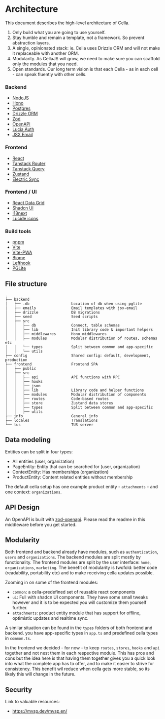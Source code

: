 # Architecture
This document describes the high-level architecture of Cella.

 1. Only build what you are going to use yourself.
 2. Stay humble and remain a template, not a framework. So prevent abstraction layers.
 3. A single, opinionated stack: ie. Cella uses Drizzle ORM and will not make it replaceable with another ORM.
 4. Modularity. As CellaJS will grow, we need to make sure you can scaffold only the modules that you need.
 5. Open standards. Our long term vision is that each Cella - as in each cell - can speak fluently with other cells. 

### Backend
- [NodeJS](https://nodejs.org)
- [Hono](https://hono.dev)
- [Postgres](https://www.postgresql.org)
- [Drizzle ORM](https://orm.drizzle.team/)
- [Zod](https://github.com/colinhacks/zod)
- [OpenAPI](https://www.openapis.org)
- [Lucia Auth](https://lucia-auth.com/)
- [JSX Email](https://jsx.email/)

### Frontend
- [React](https://reactjs.org)
- [Tanstack Router](https://github.com/tanstack/router)
- [Tanstack Query](https://github.com/tanstack/query)
- [Zustand](https://github.com/pmndrs/zustand)
- [Electric Sync](https://electric-sql.com/)

### Frontend / UI
- [React Data Grid](https://github.com/adazzle/react-data-grid)
- [Shadcn UI](https://ui.shadcn.com)
- [I18next](https://www.i18next.com)
- [Lucide icons](https://lucide.dev)

### Build tools
- [pnpm](https://pnpm.io)
- [Vite](https://vitejs.dev)
- [Vite-PWA](https://github.com/antfu/vite-plugin-pwa)
- [Biome](https://biomejs.dev)
- [Lefthook](https://github.com/evilmartians/lefthook)
- [PGLite](https://pglite.dev/)


## File structure
```
.
├── backend
|   ├── .db                   Location of db when using pglite
|   ├── emails                Email templates with jsx-email
│   ├── drizzle               DB migrations
│   ├── seed                  Seed scripts
│   ├── src                   
│   │   ├── db                Connect, table schemas
│   │   ├── lib               Init library code & important helpers
│   │   ├── middlewares       Hono middlewares
│   │   ├── modules           Modular distribution of routes, schemas etc
│   │   └── types             Split between common and app-specific
│   │   └── utils             
├── config                    Shared config: default, development, production
├── frontend                  Frontend SPA
│   ├── public                
│   ├── src                   
│   │   ├── api               API functions with RPC
│   │   ├── hooks             
│   │   ├── json              
│   │   ├── lib               Library code and helper functions
│   │   ├── modules           Modular distribution of components
│   │   ├── routes            Code-based routes
│   │   ├── store             Zustand data stores
│   │   ├── types             Split between common and app-specific
│   │   ├── utils             
├── info                      General info
├── locales                   Translations
└── tus                       TUS server
```

## Data modeling
Entities can be split in four types:
* All entities (user, organization)
* PageEntity: Entity that can be searched for (user, organization)
* ContextEntity: Has memberships (organization)
* ProductEntity: Content related entities without membership

The default cella setup has one example product entity - `attachments` - and one context: `organizations`. 

## API Design
An OpenAPI is built with [zod-openapi](https://github.com/honojs/middleware/tree/main/packages/zod-openapi). Please read the readme in this middleware before you get started.

## Modularity
Both frontend and backend already have modules, such as `authentication`, `users` and `organizations`. The backend modules are split mostly by functionality. The frontend modules are split by the user interface: `home`, `organizations`, `marketing`. The benefit of modularity is twofold: better code (readability, portability etc) and to make receiving cella updates possible.

Zooming in on some of the frontend modules:
* `common`: a cella-predefined set of reusable react components 
* `ui`: Full with shadcn UI components. They have some small tweaks however and it is to be expected you will customize them yourself further.
* `attachments`: product entity module that has support for offline, optimistic updates and realtime sync.

A similar situation can be found in the `types` folders of both frontend and backend. you have app-specific types in `app.ts` and predefined cella types in `common.ts`.

In the frontend we decided - for now - to keep `routes`, `stores`, `hooks` and `api` together and not nest them in each respective module. This has pros and cons but the idea here is that having them together gives you a quick look into what the complete app has to offer, and to make it easier to strive for consistency. This benefit wil reduce when cella gets more stable, so its likely this will change in the future.


## Security

Link to valuable resources:
* https://mvsp.dev/mvsp.en/
 